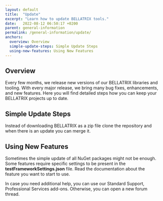 ```yaml
---
layout: default
title:  "Update"
excerpt: "Learn how to update BELLATRIX tools."
date:   2022-08-12 06:50:17 +0200
parent: general-information
permalink: /general-information/update/
anchors:
  overview: Overview
  simple-update-steps: Simple Update Steps
  using-new-features: Using New Features
---
```

Overview
--------
Every few months, we release new versions of our BELLATRIX libraries and tooling. With every major release, we bring many bug fixes, enhancements, and new features. Here you will find detailed steps how you can keep your BELLATRIX projects up to date.

Simple Update Steps
------------------
Instead of downloading BELLATRIX as a zip file clone the repository and when there is an update you can merge it.

Using New Features
--------------------------
Sometimes the simple update of all NuGet packages might not be enough. Some features require specific settings to be present in the **testFrameworkSettings.json** file. Read the documentation about the feature you want to start to use.

In case you need additional help, you can use our Standard Support, Professional Services add-ons. Otherwise, you can open a new forum thread.
